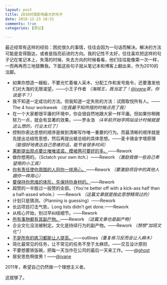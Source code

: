 ```yaml
---
layout: post
title: 2010对我影响最大的句子
date: 2010-12-23 18:51
comments: true
categories: [周记]

---
```


最近经常有这样的经验：困扰很久的事情，往往会因为一句话而解决。解决的方法可能是变得豁达，或者是指亮前进的方向。我的记性不太好，往往喜欢把这样的句子记在笔记本上，失落的时候、失去方向的时候看看，他们往往能像第一次一样，一而再再而三地鼓舞我。下面这些句子就从笔记本和博客上翻出来，作为2010的注脚。
<ul>
	<li>如果你想造一艘船，不要光忙着催人采木、分配工作和发号施令，还要激发他们对大海的无限渴望。——小王子作者 <em>（海贼王，我当定了！<a href="http://blog.ivane.net/">@ivane</a>哥，你说是不？）</em></li>
	<li>我不知道一定成功的方法。但我知道一定失败的方法：试图取悦所有人。——The 4 hour workweek <em>（在我最不知所措的时候点亮了我）</em></li>
	<li>在一个大家都很平庸的环境中，你会很自然地跟大家一样平庸。但如果你稍微努力一点，就会有显著的效果。——罗永浩 <em>（4年前开始学网站设计时候就是这么想的，行业太烂了）</em></li>
	<li>控制你表达思想的顺序是做到清晰写作唯一重要的行为。而最清晰的顺序就是先提出总结性思想，然后再提出被总结的具体思想。——麦卡锡金字塔原理 <em>（能很好地表达自己思维的话，能节省很多时间）</em></li>
	<li><a href="http://yuguo.us/weblog/be-absolutely-wrong-is-correct/">果断提出观点要比唯唯诺诺、模棱两可要好的多。</a>——Rework</li>
	<li>做你想用的。（Sctatch your own itch.）——Rework <em>（激励我做一些自己希望用的小工具）</em></li>
	<li><a href="http://yuguo.us/weblog/12-angry-man/">你有责任使你周围的人同你一样用心。</a>——Rework <em>（要激励项目中的其他人跟你一样用心）</em></li>
	<li><a href="http://yuguo.us/weblog/friend-asks-me-why-workout/">要保持你思维的体形，先保持你身材的。</a>——Rework</li>
	<li>超赞的一半胜过一般赞的全部。（You're better off with a kick-ass half than a half-assed whole.）——Rework <em>（这篇文章就是按此思想精简过的）</em></li>
	<li>计划只是猜测。（Planning is guessing）——Rework</li>
	<li>长远项目打击气势。Long lists didn't get done.——Rework</li>
	<li>从核心开始，别过早纠结细节。——Rework</li>
	<li><a href="http://yuguo.us/weblog/week-10/">所有事物都有其副产物。</a>——Rework <em>（这篇文章也是副产物）</em></li>
	<li>企业文化没法被制定。文化是持续行为的副产物。——Rework <em>（想想“加班文化”）</em></li>
	<li><a href="http://yuguo.us/weblog/work-workout-and-practice-10000-hours/">不是所有的练习都能让人提高。</a>——outlines<em>（重复练习反而会让人麻木）</em></li>
	<li>简化最常见的任务，让不常见的任务不至于太麻烦。——交互设计原则</li>
	<li>不要想要铁饭碗，把每一天当作在公司的最后一天来工作。——<a href="http://cssforest.org">@ghost</a></li>
	<li>居安思危啊俊男！——<a href="http://blog.ivane.net/">@ivane</a></li></ul>
2011年，希望自己仍然做一个理想主义者。

这就够了。

